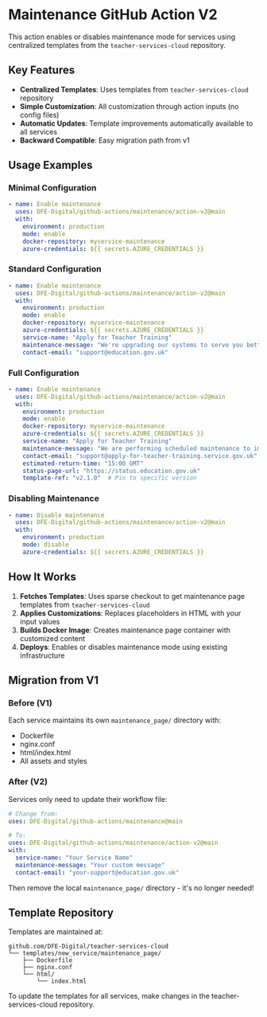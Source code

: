 # Maintenance GitHub Action V2

This action enables or disables maintenance mode for services using centralized templates from the `teacher-services-cloud` repository.

## Key Features

- **Centralized Templates**: Uses templates from `teacher-services-cloud` repository
- **Simple Customization**: All customization through action inputs (no config files)
- **Automatic Updates**: Template improvements automatically available to all services
- **Backward Compatible**: Easy migration path from v1

## Usage Examples

### Minimal Configuration
```yaml
- name: Enable maintenance
  uses: DFE-Digital/github-actions/maintenance/action-v2@main
  with:
    environment: production
    mode: enable
    docker-repository: myservice-maintenance
    azure-credentials: ${{ secrets.AZURE_CREDENTIALS }}
```

### Standard Configuration
```yaml
- name: Enable maintenance
  uses: DFE-Digital/github-actions/maintenance/action-v2@main
  with:
    environment: production
    mode: enable
    docker-repository: myservice-maintenance
    azure-credentials: ${{ secrets.AZURE_CREDENTIALS }}
    service-name: "Apply for Teacher Training"
    maintenance-message: "We're upgrading our systems to serve you better."
    contact-email: "support@education.gov.uk"
```

### Full Configuration
```yaml
- name: Enable maintenance
  uses: DFE-Digital/github-actions/maintenance/action-v2@main
  with:
    environment: production
    mode: enable
    docker-repository: myservice-maintenance
    azure-credentials: ${{ secrets.AZURE_CREDENTIALS }}
    service-name: "Apply for Teacher Training"
    maintenance-message: "We are performing scheduled maintenance to improve system performance."
    contact-email: "support@apply-for-teacher-training.service.gov.uk"
    estimated-return-time: "15:00 GMT"
    status-page-url: "https://status.education.gov.uk"
    template-ref: "v2.1.0"  # Pin to specific version
```

### Disabling Maintenance
```yaml
- name: Disable maintenance
  uses: DFE-Digital/github-actions/maintenance/action-v2@main
  with:
    environment: production
    mode: disable
    azure-credentials: ${{ secrets.AZURE_CREDENTIALS }}
```

## How It Works

1. **Fetches Templates**: Uses sparse checkout to get maintenance page templates from `teacher-services-cloud`
2. **Applies Customizations**: Replaces placeholders in HTML with your input values
3. **Builds Docker Image**: Creates maintenance page container with customized content
4. **Deploys**: Enables or disables maintenance mode using existing infrastructure

## Migration from V1

### Before (V1)
Each service maintains its own `maintenance_page/` directory with:
- Dockerfile
- nginx.conf
- html/index.html
- All assets and styles

### After (V2)
Services only need to update their workflow file:

```yaml
# Change from:
uses: DFE-Digital/github-actions/maintenance@main

# To:
uses: DFE-Digital/github-actions/maintenance/action-v2@main
with:
  service-name: "Your Service Name"
  maintenance-message: "Your custom message"
  contact-email: "your-support@education.gov.uk"
```

Then remove the local `maintenance_page/` directory - it's no longer needed!

## Template Repository

Templates are maintained at:
```
github.com/DFE-Digital/teacher-services-cloud
└── templates/new_service/maintenance_page/
    ├── Dockerfile
    ├── nginx.conf
    └── html/
        └── index.html
```

To update the templates for all services, make changes in the teacher-services-cloud repository.